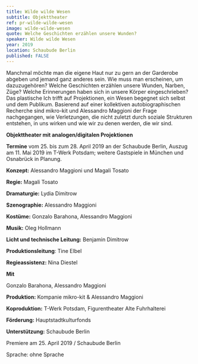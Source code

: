 ```yaml
---
title: Wilde wilde Wesen
subtitle: Objekttheater
ref: pr-wilde-wilde-wesen
image: wilde-wilde-wesen
quote: Welche Geschichten erzählen unsere Wunden?
speaker: Wilde wilde Wesen
year: 2019
location: Schaubude Berlin
published: FALSE
---
```


Manchmal möchte man die eigene Haut nur zu gern an der Garderobe abgeben und jemand ganz anderes sein. Wie muss man erscheinen, um dazuzugehören? Welche Geschichten erzählen unsere Wunden, Narben, Züge? Welche Erinnerungen haben sich in unsere Körper eingeschrieben? Das plastische Ich trifft auf Projektionen, ein Wesen begegnet sich selbst und dem Publikum. Basierend auf einer kollektiven autobiographischen Recherche sind mikro-kit und Alessandro Maggioni der Frage nachgegangen, wie Verletzungen, die nicht zuletzt durch soziale Strukturen entstehen, in uns wirken und wie wir zu denen werden, die wir sind.

**Objekttheater mit analogen/digitalen Projektionen**

**Termine** vom 25. bis zum 28. April 2019 an der Schaubude Berlin, Auszug am 11. Mai 2019 im T-Werk Potsdam; weitere Gastspiele in München und Osnabrück in Planung.

**Konzept:** Alessandro Maggioni und Magali Tosato

**Regie:** Magali Tosato

**Dramaturgie:** Lydia Dimitrow

**Szenographie:** Alessandro Maggioni

**Kostüme:** Gonzalo Barahona, Alessandro Maggioni

**Musik:** Oleg Hollmann

**Licht und technische Leitung:** Benjamin Dimitrow

**Produktionsleitung**: Tine Elbel

**Regieassistenz:** Nina Diestel


**Mit**

Gonzalo Barahona, Alessandro Maggioni

**Produktion:** Kompanie mikro-kit & Alessandro Maggioni

**Koproduktion:** T-Werk Potsdam, Figurentheater Alte Fuhrhalterei

**Förderung:** Hauptstadtkulturfonds

**Unterstützung:** Schaubude Berlin


Premiere am 25. April 2019 / Schaubude Berlin

Sprache: ohne Sprache
